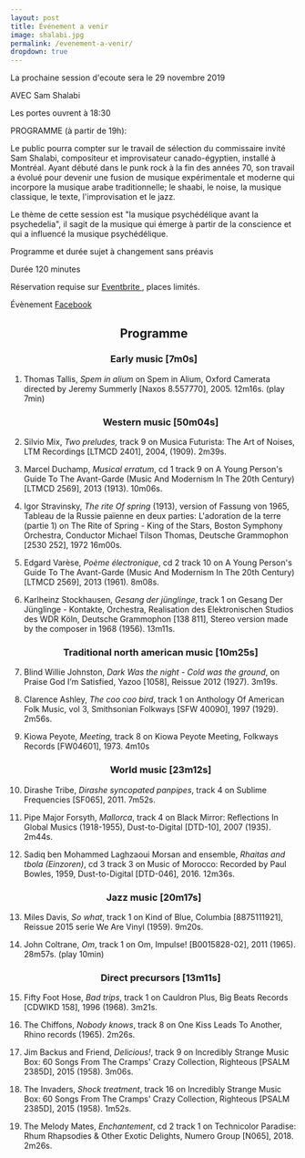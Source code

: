 ```yaml
---
layout: post
title: Événement a venir
image: shalabi.jpg
permalink: /evenement-a-venir/
dropdown: true
---
```


La prochaine session d'ecoute sera le 29 novembre 2019

AVEC Sam Shalabi

Les portes ouvrent à 18:30

PROGRAMME (à partir de 19h):

Le public pourra compter sur le travail de sélection du commissaire
invité Sam Shalabi,  compositeur et improvisateur canado-égyptien,
installé à Montréal. Ayant débuté dans le punk rock à la fin des
années 70, son travail a évolué pour devenir une fusion de musique
expérimentale et moderne qui incorpore la musique arabe
traditionnelle; le shaabi, le noise, la musique classique, le texte,
l'improvisation et le jazz.

Le thème de cette session est "la musique psychédélique avant la
psychedelia", il sagit de la musique qui émerge à partir de la
conscience et qui a influencé la musique psychédélique.

Programme et durée sujet à changement sans préavis

Durée 120 minutes

Réservation requise sur <a
href="https://www.eventbrite.ca/e/sessions-decoutelistening-sessions-marteau-3-sam-shalabi-tickets-76809103095?fbclid=IwAR3zodre6bkDAszi7jh7n071LywtaHmqB0D7UPfwJ7pjjO8kwkRchyjGPzo"
target="_blank">Eventbrite
</a>, places limités.

Évènement <a href="https://www.facebook.com/events/2463061277300783/"
target="_blank">Facebook
</a>

<h2 style="text-align: center;">
Programme
</h2>

<h3 style="text-align: center;">
Early music [7m0s]
</h3>

1. Thomas Tallis, _Spem in alium_ on Spem in Alium, Oxford Camerata directed by Jeremy Summerly [Naxos 8.557770], 2005. 12m16s. (play 7min)

    <h3 style="text-align: center;">
    Western music [50m04s]
    </h3>

2. Silvio Mix, _Two preludes,_ track 9 on Musica Futurista: The Art of Noises, LTM Recordings [LTMCD 2401], 2004, (1909). 2m39s.

3. Marcel Duchamp, _Musical erratum_, cd 1 track 9 on A Young Person's Guide To The Avant-Garde (Music And Modernism In The 20th Century) [LTMCD 2569], 2013 (1913). 10m06s.

4. Igor Stravinsky, _The rite Of spring_ (1913), version of Fassung von 1965, Tableau de la Russie païenne en deux parties: L'adoration de la terre (partie 1) on The Rite of Spring - King of the Stars, Boston Symphony Orchestra, Conductor Michael Tilson Thomas, Deutsche Grammophon [2530 252], 1972 16m00s.

5. Edgard Varèse, _Poème électronique_, cd 2 track 10 on A Young Person's Guide To The Avant-Garde (Music And Modernism In The 20th Century) [LTMCD 2569], 2013 (1961). 8m08s.

6. Karlheinz Stockhausen, _Gesang der jünglinge_, track 1 on Gesang Der Jünglinge - Kontakte, Orchestra, Realisation des Elektronischen Studios des WDR Köln, Deutsche Grammophon [138 811], Stereo version made by the composer in 1968 (1956). 13m11s.

    <h3 style="text-align: center;">
   Traditional north american music [10m25s]
    </h3>

7. Blind Willie Johnston, _Dark Was the night - Cold was the ground_, on Praise God I’m Satisfied, Yazoo [1058], Reissue 2012 (1927). 3m19s.

8. Clarence Ashley, _The coo coo bird_, track 1 on Anthology Of American Folk Music, vol 3, Smithsonian Folkways [SFW 40090], 1997 (1929). 2m56s.

9. Kiowa Peyote, _Meeting,_ track 8 on Kiowa Peyote Meeting, Folkways Records [FW04601], 1973. 4m10s

    <h3 style="text-align: center;">
    World music [23m12s]
    </h3>

10. Dirashe Tribe, _Dirashe syncopated panpipes_, track 4 on Sublime Frequencies [SF065], 2011. 7m52s.

11. Pipe Major Forsyth, _Mallorca_, track 4 on Black Mirror: Reflections In Global Musics (1918-1955), Dust-to-Digital [DTD-10], 2007 (1935). 2m44s.

12. Sadiq ben Mohammed Laghzaoui Morsan and ensemble, _Rhaitas and tbola (Einzoren)_, cd 3 track 3 on Music of Morocco: Recorded by Paul Bowles, 1959, Dust-to-Digital [DTD-046], 2016. 12m36s.

<h3 style="text-align: center;">
Jazz music [20m17s]
</h3>

13. Miles Davis, _So what_, track 1 on Kind of Blue, Columbia [8875111921], Reissue 2015 serie We Are Vinyl (1959). 9m20s.

14. John Coltrane, _Om_, track 1 on Om, Impulse! [B0015828-02], 2011 (1965). 28m57s. (play 10min)

    <h3 style="text-align: center;">
    Direct precursors [13m11s]
    </h3>

15. Fifty Foot Hose, _Bad trips_, track 1 on Cauldron Plus, Big Beats Records [CDWIKD 158], 1996 (1968). 3m21s.

16. The Chiffons, _Nobody knows_, track 8 on One Kiss Leads To Another, Rhino records (1965). 2m26s.

17. Jim Backus and Friend, _Delicious!_, track 9 on Incredibly Strange Music Box: 60 Songs From The Cramps' Crazy Collection, Righteous [PSALM 2385D], 2015 (1958). 3m06s.

18. The Invaders, _Shock treatment_, track 16 on Incredibly Strange Music Box: 60 Songs From The Cramps' Crazy Collection, Righteous [PSALM 2385D], 2015 (1958). 1m52s.

19. The Melody Mates, _Enchantement_, cd 2 track 1 on Technicolor Paradise: Rhum Rhapsodies & Other Exotic Delights, Numero Group [N065], 2018. 2m26s.